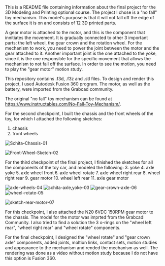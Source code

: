 This is a README file containing information about the final project for the 3D Modeling and Printing optional course. 
The project I chose is a "no fall" toy mechanism. This model's purpose is that it will not fall off the edge of the surface it is on and consists of 12 3D printed parts.


A gear motor is attached to the motor, and this is the component that innitiates the movement. It is gradually connected to other 3 important parts: the left wheel, the gear crown and the rotation wheel. For the mechanism to work, you need to power the joint between the motor and the gear attached to it. Another important joint is the one attached to the yoke, since it is the one responsible for the specific movement that allows the mechanism to not fall off the surface. In order to see the motion, you need to play the "gear motor" motion study.

This repository contains .f3d, .f3z and .stl files. To design and render this project, I used Autodesk Fusion 360 program. The motor, as well as the battery, were imported from the Grabcad community.

The original "no fall" toy mechanism can be found at  https://www.instructables.com/No-Fall-Toy-Mechanism/.

For the second checkpoint, I built the chassis and the front wheels of the toy, for which I attached the following sketches:
1. chassis
2. front wheels

![Schita-Chassis-01](https://user-images.githubusercontent.com/79990099/117474128-4fc70c00-af63-11eb-8ed0-6fe7956af72f.png)

![Front-Wheel-Sketch-02](https://user-images.githubusercontent.com/79990099/117698382-5b693b80-b1cc-11eb-9f28-2c24a6f6d704.png)

For the third checkpoint of the final project, I finished the sketches for all the components of the toy car, and modeled the following: 
  3. yoke
  4. axle yoke
  5. axle wheel front
  6. axle wheel rotate
  7. axle wheel right rear
  8. wheel right rear
  9. gear motor
  10. wheel left rear
  11. axle gear motor

![axle-wheels-04](https://user-images.githubusercontent.com/79990099/118357734-3dad2500-b584-11eb-96d3-8dc81cda8c69.png)
![schita-axle,yoke-03](https://user-images.githubusercontent.com/79990099/118053246-d7aa7d00-b38c-11eb-8593-0c5395ea2b78.png)
![gear-crown-axle-06](https://user-images.githubusercontent.com/79990099/118357714-2cfcaf00-b584-11eb-98cd-2f98dbc8892c.png)
![wheel-rotate-05](https://user-images.githubusercontent.com/79990099/118357716-2d954580-b584-11eb-8630-acbb6b4cac80.png)

![sketch-rear-motor-07](https://user-images.githubusercontent.com/79990099/118357696-1e15fc80-b584-11eb-9c2d-c207515763d8.png)

For this checkpoint, I also attached the N20 6VDC 150RPM gear motor to the chassis. The model for the motor was imprted from the Grabcad Community. 
I also tried to find a solution the 3 o-rings on the "wheel left rear", "wheel right rear" and "wheel rotate" components. 

For the final checkpoint, I designed the "wheel rotate" and "gear crown axle" components, added joints, moltion links, contact sets, motion studies and appearance to the mechanism and rended the mechanism as well. The rendering was done as a video without motion study because I do not have this option is Fusion 360.

